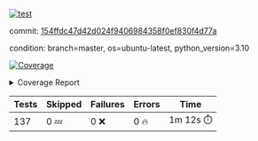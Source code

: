 [![test](https://github.com/rcmdnk/homebrew-file/actions/workflows/test.yml/badge.svg)](https://github.com/rcmdnk/homebrew-file/actions/runs/4097038924)

commit: [154ffdc47d42d024f9406984358f0ef830f4d77a](https://github.com/rcmdnk/homebrew-file/tree/154ffdc47d42d024f9406984358f0ef830f4d77a)

condition: branch=master, os=ubuntu-latest, python_version=3.10

<a href="https://github.com/rcmdnk/homebrew-file/blob/undefined/README.md"><img alt="Coverage" src="https://img.shields.io/badge/Coverage-41%25-orange.svg" /></a><details><summary>Coverage Report </summary><table><tr><th>File</th><th>Stmts</th><th>Miss</th><th>Cover</th><th>Missing</th></tr><tbody><tr><td colspan="5"><b>bin</b></td></tr><tr><td>&nbsp; &nbsp;<a href="https://github.com/rcmdnk/homebrew-file/blob/undefined/bin/brew-file">brew-file</a></td><td>1941</td><td>1148</td><td>41%</td><td><a href="https://github.com/rcmdnk/homebrew-file/blob/undefined/bin/brew-file#L45-L60">45&ndash;60</a>, <a href="https://github.com/rcmdnk/homebrew-file/blob/undefined/bin/brew-file#L65-L67">65&ndash;67</a>, <a href="https://github.com/rcmdnk/homebrew-file/blob/undefined/bin/brew-file#L182">182</a>, <a href="https://github.com/rcmdnk/homebrew-file/blob/undefined/bin/brew-file#L239">239</a>, <a href="https://github.com/rcmdnk/homebrew-file/blob/undefined/bin/brew-file#L463">463</a>, <a href="https://github.com/rcmdnk/homebrew-file/blob/undefined/bin/brew-file#L465">465</a>, <a href="https://github.com/rcmdnk/homebrew-file/blob/undefined/bin/brew-file#L467">467</a>, <a href="https://github.com/rcmdnk/homebrew-file/blob/undefined/bin/brew-file#L484-L488">484&ndash;488</a>, <a href="https://github.com/rcmdnk/homebrew-file/blob/undefined/bin/brew-file#L501-L506">501&ndash;506</a>, <a href="https://github.com/rcmdnk/homebrew-file/blob/undefined/bin/brew-file#L516">516</a>, <a href="https://github.com/rcmdnk/homebrew-file/blob/undefined/bin/brew-file#L531">531</a>, <a href="https://github.com/rcmdnk/homebrew-file/blob/undefined/bin/brew-file#L535-L539">535&ndash;539</a>, <a href="https://github.com/rcmdnk/homebrew-file/blob/undefined/bin/brew-file#L557-L571">557&ndash;571</a>, <a href="https://github.com/rcmdnk/homebrew-file/blob/undefined/bin/brew-file#L607">607</a>, <a href="https://github.com/rcmdnk/homebrew-file/blob/undefined/bin/brew-file#L614-L618">614&ndash;618</a>, <a href="https://github.com/rcmdnk/homebrew-file/blob/undefined/bin/brew-file#L622">622</a>, <a href="https://github.com/rcmdnk/homebrew-file/blob/undefined/bin/brew-file#L649-L658">649&ndash;658</a>, <a href="https://github.com/rcmdnk/homebrew-file/blob/undefined/bin/brew-file#L680">680</a>, <a href="https://github.com/rcmdnk/homebrew-file/blob/undefined/bin/brew-file#L683-L686">683&ndash;686</a>, <a href="https://github.com/rcmdnk/homebrew-file/blob/undefined/bin/brew-file#L778-L793">778&ndash;793</a>, <a href="https://github.com/rcmdnk/homebrew-file/blob/undefined/bin/brew-file#L817">817</a>, <a href="https://github.com/rcmdnk/homebrew-file/blob/undefined/bin/brew-file#L828-L829">828&ndash;829</a>, <a href="https://github.com/rcmdnk/homebrew-file/blob/undefined/bin/brew-file#L838-L846">838&ndash;846</a>, <a href="https://github.com/rcmdnk/homebrew-file/blob/undefined/bin/brew-file#L850-L855">850&ndash;855</a>, <a href="https://github.com/rcmdnk/homebrew-file/blob/undefined/bin/brew-file#L859-L861">859&ndash;861</a>, <a href="https://github.com/rcmdnk/homebrew-file/blob/undefined/bin/brew-file#L865-L868">865&ndash;868</a>, <a href="https://github.com/rcmdnk/homebrew-file/blob/undefined/bin/brew-file#L872-L874">872&ndash;874</a>, <a href="https://github.com/rcmdnk/homebrew-file/blob/undefined/bin/brew-file#L975">975</a>, <a href="https://github.com/rcmdnk/homebrew-file/blob/undefined/bin/brew-file#L1026">1026</a>, <a href="https://github.com/rcmdnk/homebrew-file/blob/undefined/bin/brew-file#L1093-L1096">1093&ndash;1096</a>, <a href="https://github.com/rcmdnk/homebrew-file/blob/undefined/bin/brew-file#L1102">1102</a>, <a href="https://github.com/rcmdnk/homebrew-file/blob/undefined/bin/brew-file#L1108">1108</a>, <a href="https://github.com/rcmdnk/homebrew-file/blob/undefined/bin/brew-file#L1112">1112</a>, <a href="https://github.com/rcmdnk/homebrew-file/blob/undefined/bin/brew-file#L1119">1119</a>, <a href="https://github.com/rcmdnk/homebrew-file/blob/undefined/bin/brew-file#L1127">1127</a>, <a href="https://github.com/rcmdnk/homebrew-file/blob/undefined/bin/brew-file#L1129">1129</a>, <a href="https://github.com/rcmdnk/homebrew-file/blob/undefined/bin/brew-file#L1160">1160</a>, <a href="https://github.com/rcmdnk/homebrew-file/blob/undefined/bin/brew-file#L1165-L1168">1165&ndash;1168</a>, <a href="https://github.com/rcmdnk/homebrew-file/blob/undefined/bin/brew-file#L1170-L1173">1170&ndash;1173</a>, <a href="https://github.com/rcmdnk/homebrew-file/blob/undefined/bin/brew-file#L1202-L1212">1202&ndash;1212</a>, <a href="https://github.com/rcmdnk/homebrew-file/blob/undefined/bin/brew-file#L1215-L1218">1215&ndash;1218</a>, <a href="https://github.com/rcmdnk/homebrew-file/blob/undefined/bin/brew-file#L1221-L1225">1221&ndash;1225</a>, <a href="https://github.com/rcmdnk/homebrew-file/blob/undefined/bin/brew-file#L1231">1231</a>, <a href="https://github.com/rcmdnk/homebrew-file/blob/undefined/bin/brew-file#L1237">1237</a>, <a href="https://github.com/rcmdnk/homebrew-file/blob/undefined/bin/brew-file#L1243-L1248">1243&ndash;1248</a>, <a href="https://github.com/rcmdnk/homebrew-file/blob/undefined/bin/brew-file#L1259-L1281">1259&ndash;1281</a>, <a href="https://github.com/rcmdnk/homebrew-file/blob/undefined/bin/brew-file#L1285">1285</a>, <a href="https://github.com/rcmdnk/homebrew-file/blob/undefined/bin/brew-file#L1288">1288</a>, <a href="https://github.com/rcmdnk/homebrew-file/blob/undefined/bin/brew-file#L1292">1292</a>, <a href="https://github.com/rcmdnk/homebrew-file/blob/undefined/bin/brew-file#L1299-L1328">1299&ndash;1328</a>, <a href="https://github.com/rcmdnk/homebrew-file/blob/undefined/bin/brew-file#L1331-L1354">1331&ndash;1354</a>, <a href="https://github.com/rcmdnk/homebrew-file/blob/undefined/bin/brew-file#L1359-L1363">1359&ndash;1363</a>, <a href="https://github.com/rcmdnk/homebrew-file/blob/undefined/bin/brew-file#L1369-L1374">1369&ndash;1374</a>, <a href="https://github.com/rcmdnk/homebrew-file/blob/undefined/bin/brew-file#L1379-L1426">1379&ndash;1426</a>, <a href="https://github.com/rcmdnk/homebrew-file/blob/undefined/bin/brew-file#L1429-L1460">1429&ndash;1460</a>, <a href="https://github.com/rcmdnk/homebrew-file/blob/undefined/bin/brew-file#L1465-L1496">1465&ndash;1496</a>, <a href="https://github.com/rcmdnk/homebrew-file/blob/undefined/bin/brew-file#L1499-L1581">1499&ndash;1581</a>, <a href="https://github.com/rcmdnk/homebrew-file/blob/undefined/bin/brew-file#L1610">1610</a>, <a href="https://github.com/rcmdnk/homebrew-file/blob/undefined/bin/brew-file#L1619-L1654">1619&ndash;1654</a>, <a href="https://github.com/rcmdnk/homebrew-file/blob/undefined/bin/brew-file#L1658-L1773">1658&ndash;1773</a>, <a href="https://github.com/rcmdnk/homebrew-file/blob/undefined/bin/brew-file#L1777-L1809">1777&ndash;1809</a>, <a href="https://github.com/rcmdnk/homebrew-file/blob/undefined/bin/brew-file#L1813-L1829">1813&ndash;1829</a>, <a href="https://github.com/rcmdnk/homebrew-file/blob/undefined/bin/brew-file#L1834-L1907">1834&ndash;1907</a>, <a href="https://github.com/rcmdnk/homebrew-file/blob/undefined/bin/brew-file#L1914-L1940">1914&ndash;1940</a>, <a href="https://github.com/rcmdnk/homebrew-file/blob/undefined/bin/brew-file#L1943-L1950">1943&ndash;1950</a>, <a href="https://github.com/rcmdnk/homebrew-file/blob/undefined/bin/brew-file#L1954-L1955">1954&ndash;1955</a>, <a href="https://github.com/rcmdnk/homebrew-file/blob/undefined/bin/brew-file#L1960-L2004">1960&ndash;2004</a>, <a href="https://github.com/rcmdnk/homebrew-file/blob/undefined/bin/brew-file#L2008-L2044">2008&ndash;2044</a>, <a href="https://github.com/rcmdnk/homebrew-file/blob/undefined/bin/brew-file#L2047-L2052">2047&ndash;2052</a>, <a href="https://github.com/rcmdnk/homebrew-file/blob/undefined/bin/brew-file#L2056-L2064">2056&ndash;2064</a>, <a href="https://github.com/rcmdnk/homebrew-file/blob/undefined/bin/brew-file#L2072-L2080">2072&ndash;2080</a>, <a href="https://github.com/rcmdnk/homebrew-file/blob/undefined/bin/brew-file#L2084-L2086">2084&ndash;2086</a>, <a href="https://github.com/rcmdnk/homebrew-file/blob/undefined/bin/brew-file#L2090">2090</a>, <a href="https://github.com/rcmdnk/homebrew-file/blob/undefined/bin/brew-file#L2094-L2102">2094&ndash;2102</a>, <a href="https://github.com/rcmdnk/homebrew-file/blob/undefined/bin/brew-file#L2112-L2280">2112&ndash;2280</a>, <a href="https://github.com/rcmdnk/homebrew-file/blob/undefined/bin/brew-file#L2286-L2436">2286&ndash;2436</a>, <a href="https://github.com/rcmdnk/homebrew-file/blob/undefined/bin/brew-file#L2442-L2493">2442&ndash;2493</a>, <a href="https://github.com/rcmdnk/homebrew-file/blob/undefined/bin/brew-file#L2497-L2532">2497&ndash;2532</a>, <a href="https://github.com/rcmdnk/homebrew-file/blob/undefined/bin/brew-file#L2539-L3040">2539&ndash;3040</a>, <a href="https://github.com/rcmdnk/homebrew-file/blob/undefined/bin/brew-file#L3044-L3068">3044&ndash;3068</a>, <a href="https://github.com/rcmdnk/homebrew-file/blob/undefined/bin/brew-file#L3140-L3142">3140&ndash;3142</a>, <a href="https://github.com/rcmdnk/homebrew-file/blob/undefined/bin/brew-file#L3156">3156</a>, <a href="https://github.com/rcmdnk/homebrew-file/blob/undefined/bin/brew-file#L3162">3162</a>, <a href="https://github.com/rcmdnk/homebrew-file/blob/undefined/bin/brew-file#L3173-L3772">3173&ndash;3772</a>, <a href="https://github.com/rcmdnk/homebrew-file/blob/undefined/bin/brew-file#L3776">3776</a></td></tr><tr><td><b>TOTAL</b></td><td><b>1941</b></td><td><b>1148</b></td><td><b>41%</b></td><td>&nbsp;</td></tr></tbody></table></details>

| Tests | Skipped | Failures | Errors | Time |
| ----- | ------- | -------- | -------- | ------------------ |
| 137 | 0 :zzz: | 0 :x: | 0 :fire: | 1m 12s :stopwatch: |

